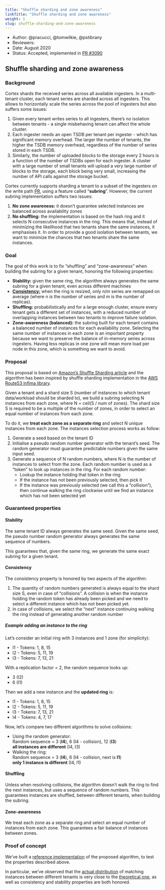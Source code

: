 ```yaml
---
title: "Shuffle sharding and zone awareness"
linkTitle: "Shuffle sharding and zone awareness"
weight: 1
slug: shuffle-sharding-and-zone-awareness
---
```


- Author: @pracucci, @tomwilkie, @pstibrany
- Reviewers:
- Date: August 2020
- Status: Accepted, implemented in [PR #3090](https://github.com/cortexproject/cortex/pull/3090)

## Shuffle sharding and zone awareness

### Background

Cortex shards the received series across all available ingesters. In a multi-tenant cluster, each tenant series are sharded across all ingesters. This allows to horizontally scale the series across the pool of ingesters but also suffers some issues:

1. Given every tenant writes series to all ingesters, there’s no isolation between tenants - a single misbehaving tenant can affect the whole cluster.
2. Each ingester needs an open TSDB per tenant per ingester - which has significant memory overhead. The larger the number of tenants, the higher the TSDB memory overhead, regardless of the number of series stored in each TSDB.
3. Similarly, the number of uploaded blocks to the storage every 2 hours is a function of the number of TSDBs open for each ingester. A cluster with a large number of small tenants will upload a very large number of blocks to the storage, each block being very small, increasing the number of API calls against the storage bucket.

Cortex currently supports sharding a tenant to a subset of the ingesters on the write path [PR](https://github.com/cortexproject/cortex/pull/1947), using a feature called “**subring**”. However, the current subring implementation suffers two issues:

1. **No zone awareness:** it doesn’t guarantee selected instances are balanced across availability zones
2. **No shuffling:** the implementation is based on the hash ring and it selects N consecutive instances in the ring. This means that, instead of minimizing the likelihood that two tenants share the same instances, it emphasises it. In order to provide a good isolation between tenants, we want to minimize the chances that two tenants share the same instances.

### Goal

The goal of this work is to fix “shuffling” and “zone-awareness” when building the subring for a given tenant, honoring the following properties:

- **Stability:** given the same ring, the algorithm always generates the same subring for a given tenant, even across different machines
- [**Consistency:**](https://en.wikipedia.org/wiki/Consistent_hashing) when the ring is resized, only n/m series are remapped on average (where n is the number of series and m is the number of replicas).
- **Shuffling:** probabilistically and for a large enough cluster, ensure every tenant gets a different set of instances, with a reduced number of overlapping instances between two tenants to improve failure isolation.
- **Zone-awareness (balanced):** the subring built for each tenant contains a balanced number of instances for each availability zone. Selecting the same number of instances in each zone is an important property because we want to preserve the balance of in-memory series across ingesters. Having less replicas in one zone will mean more load per node in this zone, which is something we want to avoid.

### Proposal

This proposal is based on [Amazon’s Shuffle Sharding article](https://aws.amazon.com/builders-library/workload-isolation-using-shuffle-sharding/) and the algorithm has been inspired by shuffle sharding implementation in the [AWS Route53 infima library](https://github.com/awslabs/route53-infima/blob/master/src/main/java/com/amazonaws/services/route53/infima/SimpleSignatureShuffleSharder.java).

Given a tenant and a shard size S (number of instances to which tenant data/workload should be sharded to), we build a subring selecting N instances from each zone, where N = ceil(S / num of zones). The shard size S is required to be a multiple of the number of zones, in order to select an equal number of instances from each zone.

To do it, we **treat each zone as a separate ring** and select N unique instances from each zone. The instances selection process works as follow:

1. Generate a seed based on the tenant ID
2. Initialise a pseudo random number generator with the tenant’s seed. The random generator must guarantee predictable numbers given the same input seed.
3. Generate a sequence of N random numbers, where N is the number of instances to select from the zone. Each random number is used as a “token” to look up instances in the ring. For each random number:
   - Lookup the instance holding that token in the ring
   - If the instance has not been previously selected, then pick it
   - If the instance was previously selected (we call this a “collision”), then continue walking the ring clockwise until we find an instance which has not been selected yet

### Guaranteed properties

#### Stability

The same tenant ID always generates the same seed. Given the same seed, the pseudo number random generator always generates the same sequence of numbers.

This guarantees that, given the same ring, we generate the same exact subring for a given tenant.

#### Consistency

The consistency property is honored by two aspects of the algorithm:

1. The quantity of random numbers generated is always equal to the shard size S, even in case of “collisions”. A collision is when the instance holding the random token has already been picked and we need to select a different instance which has not been picked yet.
2. In case of collisions, we select the “next” instance continuing walking the ring instead of generating another random number

##### Example adding an instance to the ring

Let’s consider an initial ring with 3 instances and 1 zone (for simplicity):

- I1 - Tokens: 1, 8, 15
- I2 - Tokens: 5, 11, 19
- I3 - Tokens: 7, 13, 21

With a replication factor = 2, the random sequence looks up:

- 3 (I2)
- 6 (I1)

Then we add a new instance and the **updated ring** is:

- I1 - Tokens: 1, 8, 15
- I2 - Tokens: 5, 11, 19
- I3 - Tokens: 7, 13, 21
- I4 - Tokens: 4, 7, 17

Now, let’s compare two different algorithms to solve collisions:

- Using the random generator:<br />
  Random sequence = 3 (**I4**), 6 (I4 - collision), 12 (**I3**)<br />
  **all instances are different** (I4, I3)
- Walking the ring:<br />
  Random sequence = 3 (**I4**), 6 (I4 - collision, next is **I1**)<br />
  **only 1 instance is different** (I4, I1)

#### Shuffling

Unless when resolving collisions, the algorithm doesn’t walk the ring to find the next instances, but uses a sequence of random numbers. This guarantees instances are shuffled, between different tenants, when building the subring.

#### Zone-awareness

We treat each zone as a separate ring and select an equal number of instances from each zone. This guarantees a fair balance of instances between zones.

### Proof of concept

We’ve built a [reference implementation](https://github.com/cortexproject/cortex/pull/3090) of the proposed algorithm, to test the properties described above.

In particular, we’ve observed that the [actual distribution](https://github.com/cortexproject/cortex/pull/3090/files#diff-121ffce90aa9932f6b87ffd138e0f36aR281) of matching instances between different tenants is very close to the [theoretical one](https://docs.google.com/spreadsheets/d/1FXbiWTXi6bdERtamH-IfmpgFq1fNL4GP_KX_yJvbRi4/edit), as well as consistency and stability properties are both honored.
